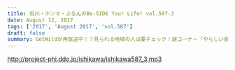 ```yaml
---
title: 石川・ホンマ・ぶるんのBe-SIDE Your Life! vol.587-3
date: August 12, 2017
tags: ['2017', 'August 2017', 'vol.587']
draft: false
summary: GetWildが再放送中！？見られる地域の人は要チェック！謎コーナー「やらしい身体してんな」も詰め込んでいます。MIURA
---
```


http://project-phi.ddo.jp/ishikawa/ishikawa587_3.mp3